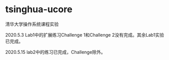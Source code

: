 # tsinghua-ucore
清华大学操作系统课程实验



2020.5.3	Lab1中的扩展练习Challenge 1和Challenge 2没有完成。其余Lab1实验已完成。

2020.5.15	lab2中的练习已完成，Challenge除外。